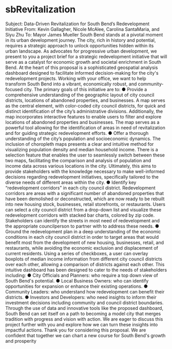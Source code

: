 # sbRevitalization
Subject: Data-Driven Revitalization for South Bend’s Redevelopment Initiative
From: Kevin Gallagher, Nicole McAlee, Carolina SantaMaria, and Siyu Zhu
To: Mayor James Mueller
South Bend stands at a pivotal moment in its urban development journey. The city, rich in history
and potential, requires a strategic approach to unlock opportunities hidden within its urban
landscape. As advocates for progressive urban development, we present to you a project brief
for a strategic redevelopment initiative that will serve as a catalyst for economic growth and
societal enrichment in South Bend. At the heart of this proposal is a sophisticated geospatial
analysis dashboard designed to facilitate informed decision-making for the city's redevelopment
projects. Working with your office, we want to help transform South Bend into a vibrant,
economically robust, and community-focused city.
The primary goals of this initiative are to:
● Provide a comprehensive understanding of the geographic layout of city council districts,
locations of abandoned properties, and businesses. A map serves as the central
element, with color-coded city council districts, for quick and distinct identification of the
city’s administrative divisions. Additionally, the map incorporates interactive features to
enable users to filter and explore locations of abandoned properties and businesses.
The map serves as a powerful tool allowing for the identification of areas in need of
revitalization and for guiding strategic redevelopment efforts.
● Offer a thorough understanding of the city’s population and socioeconomic dynamics.
The inclusion of choropleth maps presents a clear and intuitive method for visualizing
population density and median household income. There is a selection feature that
enables the user to seamlessly switch between these two maps, facilitating the
comparison and analysis of population and income data across various locations in the
city. Ultimately, this aims to provide stakeholders with the knowledge necessary to make
well-informed decisions regarding redevelopment initiatives, specifically tailored to the
diverse needs of different areas within the city.
● Identify key “redevelopment corridors” in each city council district. Redevelopment
corridors are areas with a significant number of abandoned properties that have been
demolished or deconstructed, which are now ready to be rebuilt into new housing stock,
businesses, retail storefronts, or restaurants. Users can select a city council district from
a drop-down list and visualize these redevelopment corridors with stacked bar charts,
colored by zip code. Stakeholders can identify the streets in most need of redevelopment
and the appropriate councilperson to partner with to address these needs.
● Ground the redevelopment plan in a deep understanding of the economic conditions in
each city council district in order to target areas that would benefit most from the
development of new housing, businesses, retail, and restaurants, while avoiding the
economic exclusion and displacement of current residents. Using a series of
checkboxes, a user can overlay boxplots of median income information from different
city council districts over each other, allowing a comparison of districts against each
other.
This intuitive dashboard has been designed to cater to the needs of stakeholders including:
● City Officials and Planners: who require a top down view of South Bend's potential.
● Local Business Owners: who can identify opportunities for expansion or enhance their
existing operations.
● Community Leaders: who understand how redevelopment can benefit their districts.
● Investors and Developers: who need insights to inform their investment decisions
including community and council district boundaries.
Through the use of data and innovative tools like the proposed dashboard, South Bend can set
itself on a path to becoming a model city that merges tradition with progress and vision with
action. We are eager to discuss this project further with you and explore how we can turn these
insights into impactful actions. Thank you for considering this proposal. We are confident that
together we can chart a new course for South Bend's growth and prosperity
